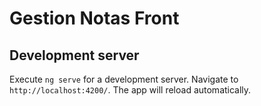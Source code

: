 # Gestion Notas Front

## Development server

Execute `ng serve` for a development server. Navigate to `http://localhost:4200/`. The app will reload automatically.

